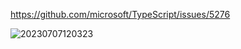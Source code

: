 https://github.com/microsoft/TypeScript/issues/5276

![20230707120323](http://s3.airtlab.com/blog/20230707120323.png)